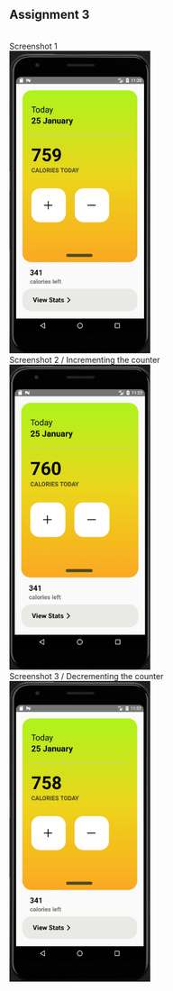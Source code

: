 ## Assignment 3

<br/>
Screenshot 1
<br/>

<img src="./docs/s1.png" alt="s1" width="250"/>

<br/>
Screenshot 2 / Incrementing the counter
<br/>

<img src="./docs/s2.png" alt="s1" width="250"/>

<br/>
Screenshot 3 / Decrementing the counter
<br/>

<img src="./docs/s3.png" alt="s1" width="250"/>
